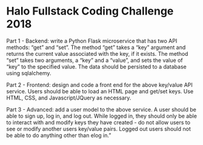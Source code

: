 # Halo Fullstack Coding Challenge 2018

Part 1 - Backend: write a Python Flask microservice that has two API methods: “get” and “set”.  The method “get” takes a “key” argument and returns the current value associated with the key, if it exists.  The method “set” takes two arguments, a “key” and a “value”, and sets the value of “key” to the specified value.  The data should be persisted to a database using sqlalchemy.

Part 2 - Frontend: design and code a front end for the above key/value API service.  Users should be able to load an HTML page and get/set keys.  Use HTML, CSS, and Javascript/JQuery as necessary.

Part 3 - Advanced: add a user model to the above service.  A user should be able to sign up, log in, and log out.  While logged in, they should only be able to interact with and modify keys they have created - do not allow users to see or modify another users key/value pairs.  Logged out users should not be able to do anything other than elog in.”
